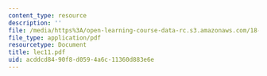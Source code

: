 ```yaml
---
content_type: resource
description: ''
file: /media/https%3A/open-learning-course-data-rc.s3.amazonaws.com/18-366-random-walks-and-diffusion-fall-2006/acddcd8490f8d0594a6c11360d883e6e_lec11.pdf
file_type: application/pdf
resourcetype: Document
title: lec11.pdf
uid: acddcd84-90f8-d059-4a6c-11360d883e6e
---
```

